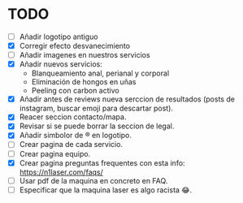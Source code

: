 # TODO

- [ ] Añadir logotipo antiguo
- [x] Corregir efecto desvanecimiento
- [ ] Añadir imagenes en nuestros servicios
- [x] Añadir nuevos servicios:
  - Blanqueamiento anal, perianal y corporal
  - Eliminación de hongos en uñas
  - Peeling con carbon activo
- [x] Añadir antes de reviews nueva serccion de resultados (posts de instagram, buscar emoji para descartar post).
- [x] Reacer seccion contacto/mapa.
- [x] Revisar si se puede borrar la seccion de legal.
- [x] Añadir simbolor de ® en logotipo.
- [ ] Crear pagina de cada servicio.
- [ ] Crear pagina equipo.
- [x] Crear pagina preguntas frequentes con esta info: https://n1laser.com/faqs/
- [ ] Usar pdf de la maquina en concreto en FAQ.
- [ ] Especificar que la maquina laser es algo racista 😂.
